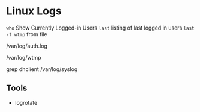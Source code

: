 # Linux Logs

`who` Show Currently Logged-in Users
`last`  listing of last logged in users
`last -f wtmp` from file


/var/log/auth.log

/var/log/wtmp

grep dhclient /var/log/syslog



## Tools
- logrotate


